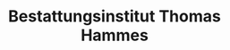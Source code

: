 ---
title: "Bestattungsinstitut Thomas Hammes"
url: /faid/bestattungsinstitut-thomas-hammes/
shop: Bestattungen
---